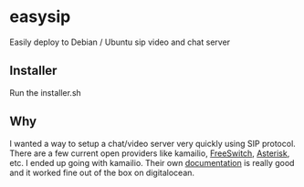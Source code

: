 # easysip
Easily deploy to Debian / Ubuntu sip video and chat server

## Installer

Run the installer.sh

## Why

I wanted a way to setup a chat/video server very quickly using SIP protocol. There are a few current open providers like kamailio, [FreeSwitch](https://freeswitch.com/), [Asterisk](https://www.asterisk.org/), etc. I ended up going with kamailio. Their own [documentation](https://kamailio.org/docs/tutorials/devel/kamailio-install-guide-deb/) is really good and it worked fine out of the box on digitalocean. 
